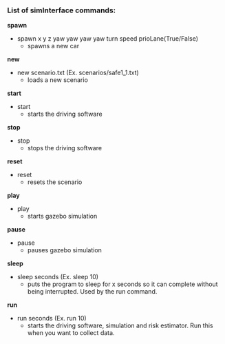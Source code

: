 ### List of simInterface commands:
**spawn**
  - spawn x y z yaw yaw yaw yaw turn speed prioLane(True/False)
    - spawns a new car
    
**new** 
  - new scenario.txt (Ex. scenarios/safe1_1.txt)
    - loads a new scenario
    
**start** 
  - start
    - starts the driving software
    
**stop** 
  - stop
    - stops the driving software
    
**reset** 
  - reset
    - resets the scenario
    
**play** 
  - play
    - starts gazebo simulation
    
**pause** 
  - pause
    - pauses gazebo simulation
    
**sleep** 
  - sleep seconds (Ex. sleep 10)
    - puts the program to sleep for x seconds so it can complete without being interrupted. Used by the run command.
    
**run** 
  - run seconds (Ex. run 10)
    - starts the driving software, simulation and risk estimator. Run this when you want to collect data.
    
